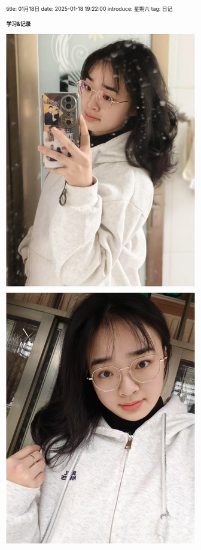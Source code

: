 title: 01月18日
date: 2025-01-18 19:22:00
introduce: 星期六
tag: 日记

#### 学习&记录
![1](/static/img/2025/01/18/1.jpg)

![2](/static/img/2025/01/18/2.jpg)

